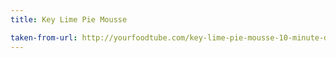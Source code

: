```yaml
---
title: Key Lime Pie Mousse

taken-from-url: http://yourfoodtube.com/key-lime-pie-mousse-10-minute-de/
---
```

